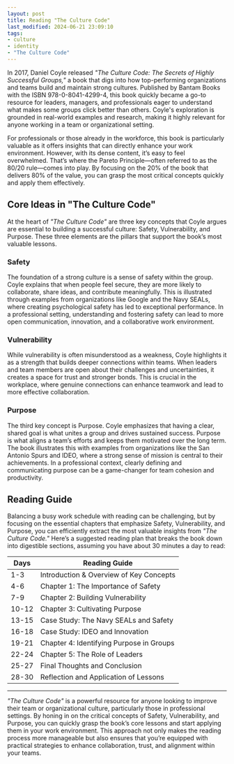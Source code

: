 ```yaml
---
layout: post
title: Reading "The Culture Code"
last_modified: 2024-06-21 23:09:10
tags:
- culture
- identity
- "The Culture Code"
---
```


In 2017, Daniel Coyle released *"The Culture Code: The Secrets of Highly
Successful Groups,"* a book that digs into how top-performing organizations and
teams build and maintain strong cultures. Published by Bantam Books with the
ISBN 978-0-8041-4299-4, this book quickly became a go-to resource for leaders,
managers, and professionals eager to understand what makes some groups click
better than others. Coyle's exploration is grounded in real-world examples and
research, making it highly relevant for anyone working in a team or
organizational setting.

For professionals or those already in the workforce, this book is particularly
valuable as it offers insights that can directly enhance your work environment.
However, with its dense content, it’s easy to feel overwhelmed. That’s where the
Pareto Principle—often referred to as the 80/20 rule—comes into play. By
focusing on the 20% of the book that delivers 80% of the value, you can grasp
the most critical concepts quickly and apply them effectively.

## Core Ideas in "The Culture Code"

At the heart of *"The Culture Code"* are three key concepts that Coyle argues
are essential to building a successful culture: Safety, Vulnerability, and
Purpose. These three elements are the pillars that support the book’s most
valuable lessons.

### Safety

The foundation of a strong culture is a sense of safety within the group. Coyle
explains that when people feel secure, they are more likely to collaborate,
share ideas, and contribute meaningfully. This is illustrated through examples
from organizations like Google and the Navy SEALs, where creating psychological
safety has led to exceptional performance. In a professional setting,
understanding and fostering safety can lead to more open communication,
innovation, and a collaborative work environment.

### Vulnerability

While vulnerability is often misunderstood as a weakness, Coyle highlights it as
a strength that builds deeper connections within teams. When leaders and team
members are open about their challenges and uncertainties, it creates a space
for trust and stronger bonds. This is crucial in the workplace, where genuine
connections can enhance teamwork and lead to more effective collaboration.

### Purpose

The third key concept is Purpose. Coyle emphasizes that having a clear, shared
goal is what unites a group and drives sustained success. Purpose is what aligns
a team’s efforts and keeps them motivated over the long term. The book
illustrates this with examples from organizations like the San Antonio Spurs and
IDEO, where a strong sense of mission is central to their achievements. In
a professional context, clearly defining and communicating purpose can be
a game-changer for team cohesion and productivity.

## Reading Guide

Balancing a busy work schedule with reading can be challenging, but by focusing
on the essential chapters that emphasize Safety, Vulnerability, and Purpose, you
can efficiently extract the most valuable insights from *"The Culture Code."*
Here’s a suggested reading plan that breaks the book down into digestible
sections, assuming you have about 30 minutes a day to read:

| Days | Reading Guide                               |
|------|---------------------------------------------|
| 1-3  | Introduction & Overview of Key Concepts     |
| 4-6  | Chapter 1: The Importance of Safety         |
| 7-9  | Chapter 2: Building Vulnerability           |
| 10-12| Chapter 3: Cultivating Purpose              |
| 13-15| Case Study: The Navy SEALs and Safety       |
| 16-18| Case Study: IDEO and Innovation             |
| 19-21| Chapter 4: Identifying Purpose in Groups    |
| 22-24| Chapter 5: The Role of Leaders              |
| 25-27| Final Thoughts and Conclusion               |
| 28-30| Reflection and Application of Lessons       |

---

*"The Culture Code"* is a powerful resource for anyone looking to improve their
team or organizational culture, particularly those in professional settings. By
honing in on the critical concepts of Safety, Vulnerability, and Purpose, you
can quickly grasp the book’s core lessons and start applying them in your work
environment. This approach not only makes the reading process more manageable
but also ensures that you’re equipped with practical strategies to enhance
collaboration, trust, and alignment within your teams.
